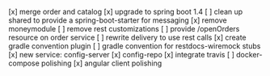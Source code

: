 [x] merge order and catalog
[x] upgrade to spring boot 1.4
[ ] clean up shared to provide a spring-boot-starter for messaging
[x] remove moneymodule
[ ] remove rest customizations
[ ] provide /openOrders resource on order service
[ ] rewrite delivery to use rest calls
[x] create gradle convention plugin
  [ ] gradle convention for restdocs-wiremock stubs
[x] new service: config-server
[x] config-repo
[x] integrate travis
[ ] docker-compose polishing
[x] angular client polishing
